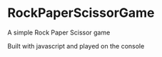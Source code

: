 # RockPaperScissorGame

A simple Rock Paper Scissor game

Built with javascript and played on the console
